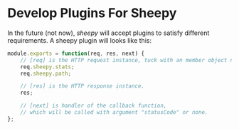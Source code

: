 #	Develop Plugins For Sheepy

In the future (not now), *sheepy* will accept plugins to satisfy different requirements. A sheepy plugin will looks like this:  

```javascript
module.exports = function(req, res, next) {
	// [req] is the HTTP request instance, tuck with an member object named "sheepy".
	req.sheepy.stats;
	req.sheepy.path;

	// [res] is the HTTP response instance.
	res;

	// [next] is handler of the callback function,  
	// which will be called with argument "statusCode" or none.
};
```
